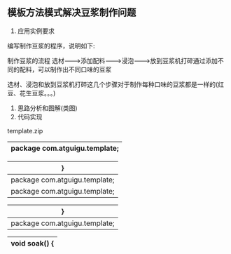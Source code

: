 ## 模板方法模式解决豆浆制作问题

1.  应用实例要求

编写制作豆浆的程序，说明如下:

制作豆浆的流程 选材---&gt;添加配料---&gt;浸泡---&gt;放到豆浆机打碎通过添加不同的配料，可以制作出不同口味的豆浆

选材、浸泡和放到豆浆机打碎这几个步骤对于制作每种口味的豆浆都是一样的(红豆、花生豆浆。。。)

1.  思路分析和图解(类图)
2.  代码实现

template.zip

| package com.atguigu.template; |
| --- |

| } |
| --- |
| package com.atguigu.template; |
| package com.atguigu.template; |

| } |
| --- |
| package com.atguigu.template; |

| void soak() { |
| --- |